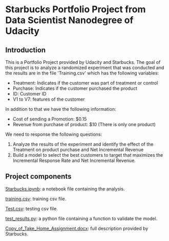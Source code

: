 # Starbucks Portfolio Project from Data Scientist Nanodegree of Udacity


## Introduction

This is a Portfolio Project provided by Udacity and Starbucks. The goal of this project is to analyze a randomized experiment 
that was conducted and the results are in the file 'Training.csv' which has the following variables:

* Treatment: Indicates if the customer was part of treatment or control 
* Purchase: Indicates if the customer purchased the product
* ID: Customer ID
* V1 to V7: features of the customer

In addition to that we have the following information:

* Cost of sending a Promotion: $0.15
* Revenue from purchase of product: $10 (There is only one product)


We need to response the following questions:

1. Analyze the results of the experiment and identify the effect of the Treatment on product purchase and Net Incremental Revenue
2. Build a model to select the best customers to target that maximizes the Incremental Response Rate and Net Incremental Revenue. 


## Project components

[Starbucks.ipynb](https://raw.githubusercontent.com/ricardoues/starbucks_project/master/Starbucks.ipynb): a notebook file containing the analysis.

[training.csv](https://raw.githubusercontent.com/ricardoues/starbucks_project/master/training.csv): training csv file.

[Test.csv](https://raw.githubusercontent.com/ricardoues/starbucks_project/master/Test.csv): testing csv file.

[test_results.py](https://raw.githubusercontent.com/ricardoues/starbucks_project/master/test_results.py): a python file containing a function to validate the model.

[Copy_of_Take_Home_Assignment.docx](https://raw.githubusercontent.com/ricardoues/starbucks_project/master/test_results.py): full description provided by Starbucks.






